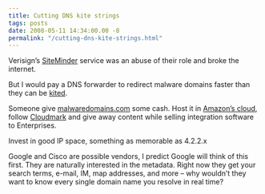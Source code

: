 ```yaml
---
title: Cutting DNS kite strings
tags: posts
date: 2008-05-11 14:34:00.00 -8
permalink: "/cutting-dns-kite-strings.html"
---
```

Verisign’s [SiteMinder](http://www.google.com/search?hl=en&client=firefox-a&rls=org.mozilla%3Aen-US%3Aofficial&hs=Q7a&q=verisign+siteminder&btnG=Search) service was an abuse of their role and broke the internet.

But I would pay a DNS forwarder to redirect malware domains faster than they can be [kited](http://www.googleresearch.com/147).

Someone give [malwaredomains.com](http://malwaredomains.com/?page_id=6&wpcf7=json) some cash. Host it in [Amazon’s cloud](http://www.amazon.com/gp/browse.html?node=201590011), follow [Cloudmark](http://www.cloudmark.com/") and give away content while selling integration software to Enterprises.

Invest in good IP space, something as memorable as 4.2.2.x

Google and Cisco are possible vendors, I predict Google will think of this first. They are naturally interested in the metadata. Right now they get your search terms, e-mail, IM, map addresses, and more – why wouldn’t they want to know every single domain name you resolve in real time?